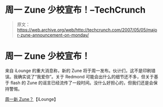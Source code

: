 # 周一 Zune 少校宣布！–TechCrunch

> 原文：<https://web.archive.org/web/http://techcrunch.com/2007/05/05/major-zune-announcement-on-monday/>

# 周一 Zune 少校宣布！

来自 iLounge 的重大消息称，新的 Zune 将于周一发布。伙计们，这不是印刷错误。我确实说了“我爱你”。关于 Redmond 可能会出什么的细节还不多，但关于基于 flash 的 Zune 的谣言已经流传了一段时间。没什么好担心的，但我们还是会保持警惕。

[周一新 Zune？](https://web.archive.org/web/20201031161829/http://backstage.ilounge.com/index.php/backstage/comments/new-zune-on-monday/)【iLounge】